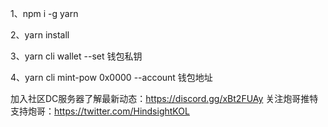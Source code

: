 1、npm i -g yarn

2、yarn install

3、yarn cli wallet --set 钱包私钥

4、yarn cli mint-pow 0x0000 --account 钱包地址

加入社区DC服务器了解最新动态：https://discord.gg/xBt2FUAy
关注炮哥推特支持炮哥：https://twitter.com/HindsightKOL
